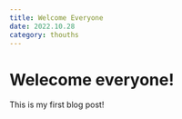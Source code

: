 ```yaml
---
title: Welcome Everyone
date: 2022.10.28
category: thouths
---
```


# Welecome everyone!

This is my first blog post!
